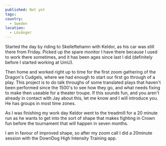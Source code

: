```yaml
---
published: Not yet
tags:
country:
  - Sweden
location:
  - Lövånger
---
```

Started the day by riding to Skelleftehamn with Keldor, as his car was still there from Friday. Picked up the spare monitor I have there because I used to work there sometimes, and it has been ages since last I did (definitely before I started working at UmU).

Then home and worked right up to time for the first zoom gathering of the Dragon's Cudgels, where we had enough to start our first go through of a play. This project is to do talk throughs of some translated plays that haven't been performed since the 1500's to see how they go, and what needs fixing to make then useable for a theater troupe. If this sounds fun, and you aren't already in contact with Jay about this, let me know and I will introduce you. He has groups in most time zones.

As I was finishing my work day Keldor went to the treadmill for a 20 minute run as he wants to get into the sort of shape that makes fighting in Crown fun before the tournament that will happen in seven months.

I am in favour of improved shape, so after my zoom call I did a 20minute session with the DownDog High Intensity Training app.